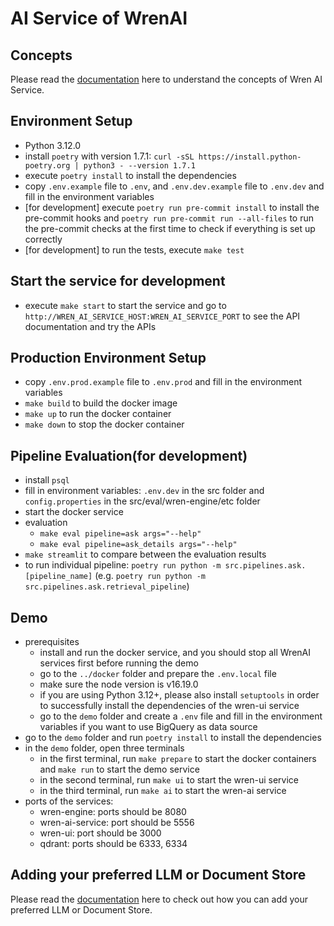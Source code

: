 # AI Service of WrenAI

## Concepts

Please read the [documentation](https://docs.getwren.ai/concept/wren_ai_service) here to understand the concepts of Wren AI Service.

## Environment Setup

- Python 3.12.0
- install `poetry` with version 1.7.1: `curl -sSL https://install.python-poetry.org | python3 - --version 1.7.1`
- execute `poetry install` to install the dependencies
- copy `.env.example` file to `.env`, and `.env.dev.example` file to `.env.dev` and fill in the environment variables
- [for development] execute `poetry run pre-commit install` to install the pre-commit hooks and `poetry run pre-commit run --all-files` to run the pre-commit checks at the first time to check if everything is set up correctly
- [for development] to run the tests, execute `make test`

## Start the service for development

- execute `make start` to start the service and go to `http://WREN_AI_SERVICE_HOST:WREN_AI_SERVICE_PORT` to see the API documentation and try the APIs

## Production Environment Setup

- copy `.env.prod.example` file to `.env.prod` and fill in the environment variables
- `make build` to build the docker image
- `make up` to run the docker container
- `make down` to stop the docker container

## Pipeline Evaluation(for development)

- install `psql`
- fill in environment variables: `.env.dev` in the src folder and `config.properties` in the src/eval/wren-engine/etc folder
- start the docker service
- evaluation
  - `make eval pipeline=ask args="--help"`
  - `make eval pipeline=ask_details args="--help"`
- `make streamlit` to compare between the evaluation results
- to run individual pipeline: `poetry run python -m src.pipelines.ask.[pipeline_name]` (e.g. `poetry run python -m src.pipelines.ask.retrieval_pipeline`)

## Demo

- prerequisites
  - install and run the docker service, and you should stop all WrenAI services first before running the demo
  - go to the `../docker` folder and prepare the `.env.local` file
  - make sure the node version is v16.19.0
  - if you are using Python 3.12+, please also install `setuptools` in order to successfully install the dependencies of the wren-ui service
  - go to the `demo` folder and create a `.env` file and fill in the environment variables if you want to use BigQuery as data source
- go to the `demo` folder and run `poetry install` to install the dependencies
- in the `demo` folder, open three terminals
  - in the first terminal, run `make prepare` to start the docker containers and `make run` to start the demo service
  - in the second terminal, run `make ui` to start the wren-ui service
  - in the third terminal, run `make ai` to start the wren-ai service
- ports of the services:
  - wren-engine: ports should be 8080
  - wren-ai-service: port should be 5556
  - wren-ui: port should be 3000
  - qdrant: ports should be 6333, 6334

## Adding your preferred LLM or Document Store

Please read the [documentation](https://docs.getwren.ai/installation/custom_llm) here to check out how you can add your preferred LLM or Document Store.
